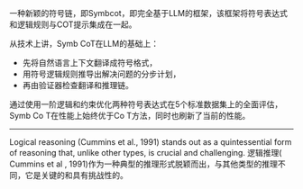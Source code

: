 一种新颖的符号链，即Symbcot，即完全基于LLM的框架，该框架将符号表达式和逻辑规则与COT提示集成在一起。

从技术上讲，Symb CoT在LLM的基础上：
- 先将自然语言上下文翻译成符号格式，
- 用符号逻辑规则推导出解决问题的分步计划，
- 再由验证器检查翻译和推理链。

通过使用一阶逻辑和约束优化两种符号表达式在5个标准数据集上的全面评估，Symb Co T在性能上始终优于Co T方法，同时也刷新了当前的性能。

---
Logical reasoning (Cummins et al., 1991) stands out as a quintessential form of reasoning that, unlike other types, is crucial and challenging. 逻辑推理( Cummins et al , 1991)作为一种典型的推理形式脱颖而出，与其他类型的推理不同，它是关键的和具有挑战性的。